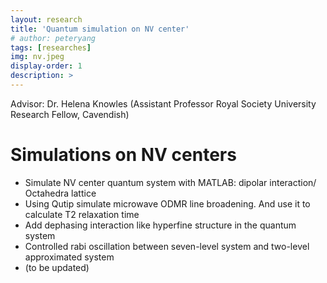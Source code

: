 ```yaml
---
layout: research
title: 'Quantum simulation on NV center'
# author: peteryang
tags: [researches]
img: nv.jpeg
display-order: 1
description: >
---
```


Advisor: Dr. Helena Knowles (Assistant Professor
Royal Society University Research Fellow, Cavendish)

# Simulations on NV centers

- Simulate NV center quantum system with MATLAB: dipolar interaction/ Octahedra lattice
-  Using Qutip simulate microwave ODMR line broadening. And use it to calculate T2 relaxation time
- Add dephasing interaction like hyperfine structure in the quantum system
- Controlled rabi oscillation between seven-level system and two-level approximated system
- (to be updated)